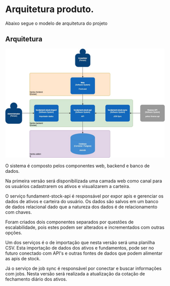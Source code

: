 # Arquitetura produto.

Abaixo segue o modelo de arquitetura do projeto

## Arquitetura

![](https://github.com/crisaltmann/YouAsHolding-Doc/blob/main/doc/Arquitetura.jpg)

O sistema é composto pelos componentes web, backend e banco de dados.

Na primeira versão será disponibilizada uma camada web como canal para os usuários cadastrarem os ativos e visualizarem a carteira.

O serviço fundament-stock-api é responsável por expor apis e gerenciar os dados de ativos e carteira do usuário. Os dados são salvos em um banco de dados relacional dado que a natureza dos dados é de relacionamento com chaves.

Foram criados dois componentes separados por questões de escalabilidade, pois estes podem ser alterados e incrementados com outras opções.

Um dos serviços é o de importação que nesta versão será uma planilha CSV. Esta importação de dados dos ativos e fundamentos, pode ser no futuro conectado com API's e outras fontes de dados que podem alimentar as apis de stock.

Já o serviço de job sync é responsável por conectar e buscar informações com jobs. Nesta versão será realizada a atualização da cotação de fechamento diário dos ativos.